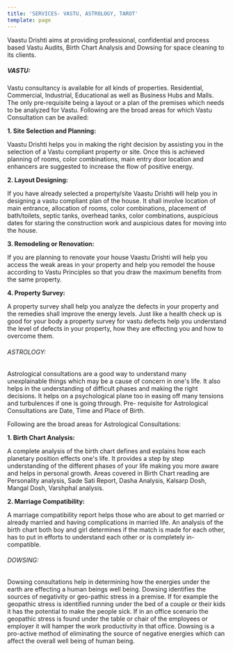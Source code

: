 ```yaml
---
title: 'SERVICES- VASTU, ASTROLOGY, TAROT'
template: page
---
```


Vaastu Drishti aims at providing professional, confidential and process based Vastu Audits, Birth Chart Analysis and Dowsing for space cleaning to its clients.

##### VASTU:
Vastu consultancy is available for all kinds of properties. Residential, Commercial, Industrial, Educational as well as Business Hubs and Malls. The only pre-requisite being a layout or a plan of the premises which needs to be analyzed for Vastu. Following are the broad areas for which Vastu Consultation can be availed:

**1. Site Selection and Planning:**

Vaastu Drishti helps you in making the right decision by assisting you in the selection of a Vastu compliant property or site. Once this is achieved planning of rooms, color combinations, main entry door location and enhancers are suggested to increase the flow of positive energy. 

**2. Layout Designing:**

If you have already selected a property/site Vaastu Drishti will help you in designing a vastu compliant plan of the house. It shall involve location of main entrance, allocation of rooms, color combinations, placement of bath/toilets, septic tanks, overhead tanks, color combinations, auspicious dates for staring the construction work and auspicious dates for moving into the house.

**3. Remodeling or Renovation:**

If you are planning to renovate your house Vaastu Drishti will help you access the weak areas in your property and help you remodel the house according to Vastu Principles so that you draw the maximum benefits from the same property. 

**4. Property Survey:**

A property survey shall help you analyze the defects in your property and the remedies shall improve the energy levels. Just like a health check up is good for your body a property survey for vastu defects help you understand the level of defects in your property, how they are effecting you and how to overcome them.

###### ASTROLOGY:
Astrological consultations are a good way to understand many unexplainable things which may be a cause of concern in one's life. It also helps in the understanding of difficult phases and making the right decisions. It helps on a psychological plane too in easing off many tensions and turbulences if one is going through. Pre- requisite for Astrological Consultations are Date, Time and Place of Birth.

Following are the broad areas for Astrological Consultations:

**1. Birth Chart Analysis:**

A complete analysis of the birth chart defines and explains how each planetary position effects one's life. It provides a step by step understanding of the different phases of your life making you more aware and helps in personal growth. Areas covered in Birth Chart reading are Personality analysis, Sade Sati Report, Dasha Analysis, Kalsarp Dosh, Mangal Dosh, Varshphal analysis.

**2. Marriage Compatibility:**

A marriage compatibility report helps those who are about to get married or already married and having complications in married life. An analysis of the birth chart both boy and girl determines if the match is made for each other, has to put in efforts to understand each other or is completely in-compatible. 

###### DOWSING:
Dowsing consultations help in determining how the energies under the earth are effecting a human beings well being. Dowsing identifies the sources of negativity or geo-pathic stress in a premise. If for example the geopathic stress is identified running under the bed of a couple or their kids it has the potential to make the people sick. If in an office scenario the geopathic stress is found under the table or chair of the employees or employer it will hamper the work productivity in that office. Dowsing is a pro-active method of eliminating the source of negative energies which can affect the overall well being of human being. 